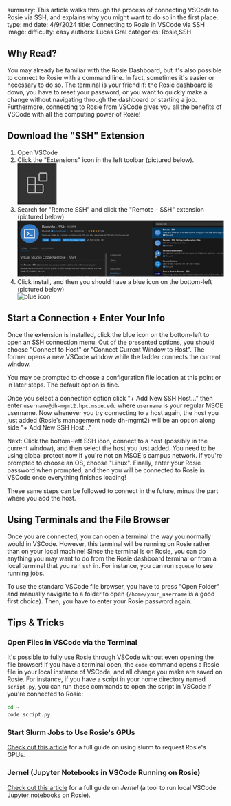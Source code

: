 summary: This article walks through the process of connecting VSCode to Rosie via SSH, and explains why you might want to do so in the first place.
type: md
date: 4/9/2024
title: Connecting to Rosie in VSCode via SSH
image: 
difficulty: easy
authors: Lucas Gral
categories: Rosie,SSH

## Why Read?

You may already be familiar with the Rosie Dashboard, but it's also possible to connect to Rosie with a command line. In fact, sometimes it's easier or necessary to do so. The terminal is your friend if: the Rosie dashboard is down, you have to reset your password, or you want to quickly make a change without navigating through the dashboard or starting a job. Furthermore, connecting to Rosie from VSCode gives you all the benefits of VSCode with all the computing power of Rosie!

## Download the "SSH" Extension

1. Open VSCode
2. Click the "Extensions" icon in the left toolbar (pictured below).  
![extension icon](./img/article_content/extensions-view-icon.png) 
3. Search for "Remote SSH" and click the "Remote - SSH" extension (pictured below)  
![remote ssh](./img/article_content/remote-ssh.png)
4. Click install, and then you should have a blue icon on the bottom-left (pictured below)  
![blue icon](./img/ssh-icon.png)

## Start a Connection + Enter Your Info

Once the extension is installed, click the blue icon on the bottom-left to open an SSH connection menu. Out of the presented options, you should choose "Connect to Host" or "Connect Current Window to Host". The former opens a new VSCode window while the ladder connects the current window.

You may be prompted to choose a configuration file location at this point or in later steps. The default option is fine.

Once you select a connection option click "+ Add New SSH Host..." then enter `username@dh-mgmt2.hpc.msoe.edu` where `username` is your regular MSOE username. Now whenever you try connecting to a host again, the host you just added (Rosie's management node dh-mgmt2) will be an option along side "+ Add New SSH Host..."

Next: Click the bottom-left SSH icon, connect to a host (possibly in the current window), and then select the host you just added. You need to be using global protect now if you're not on MSOE's campus network. If you're prompted to choose an OS, choose "Linux". Finally, enter your Rosie password when prompted, and then you will be connected to Rosie in VSCode once everything finishes loading!

These same steps can be followed to connect in the future, minus the part where you add the host.

## Using Terminals and the File Browser

Once you are connected, you can open a terminal the way you normally would in VSCode. However, this terminal will be running on Rosie rather than on your local machine! Since the terminal is on Rosie, you can do anything you may want to do from the Rosie dashboard terminal or from a local terminal that you ran `ssh` in. For instance, you can run `squeue` to see running jobs.

To use the standard VSCode file browser, you have to press "Open Folder" and manually navigate to a folder to open (`/home/your_username` is a good first choice). Then, you have to enter your Rosie password again.

## Tips & Tricks

### Open Files in VSCode via the Terminal

It's possible to fully use Rosie through VSCode without even opening the file browser! If you have a terminal open, the `code` command opens a Rosie file in your local instance of VSCode, and all change you make are saved on Rosie. For instance, if you have a script in your home directory named `script.py`, you can run these commands to open the script in VSCode if you're connected to Rosie:
```bash
cd ~
code script.py
```

### Start Slurm Jobs to Use Rosie's GPUs

[Check out this article](/library?nav=Articles&article=Learning_Resources-Advanced-Slurm) for a full guide on using slurm to request Rosie's GPUs.

### Jernel (Jupyter Notebooks in VSCode Running on Rosie)

[Check out this article](/library?nav=Articles&article=Learning_Resources-Jernel) for a full guide on *Jernel* (a tool to run local VSCode Jupyter notebooks on Rosie).